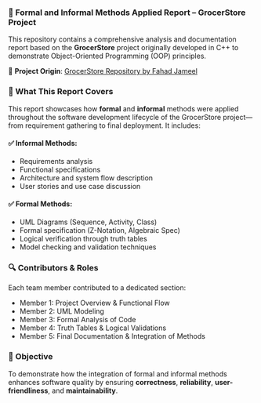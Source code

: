 ### 📘 Formal and Informal Methods Applied Report – GrocerStore Project

This repository contains a comprehensive analysis and documentation report based on the **GrocerStore** project originally developed in C++ to demonstrate Object-Oriented Programming (OOP) principles.

📌 **Project Origin**: [GrocerStore Repository by Fahad Jameel](https://github.com/Fahad-Jameel/GrocerStore)

### 📄 What This Report Covers

This report showcases how **formal** and **informal** methods were applied throughout the software development lifecycle of the GrocerStore project—from requirement gathering to final deployment. It includes:

#### ✅ **Informal Methods**:

* Requirements analysis
* Functional specifications
* Architecture and system flow description
* User stories and use case discussion

#### ✅ **Formal Methods**:

* UML Diagrams (Sequence, Activity, Class)
* Formal specification (Z-Notation, Algebraic Spec)
* Logical verification through truth tables
* Model checking and validation techniques

### 🔍 Contributors & Roles

Each team member contributed to a dedicated section:

* Member 1: Project Overview & Functional Flow
* Member 2: UML Modeling
* Member 3: Formal Analysis of Code
* Member 4: Truth Tables & Logical Validations
* Member 5: Final Documentation & Integration of Methods

### 🎯 Objective

To demonstrate how the integration of formal and informal methods enhances software quality by ensuring **correctness**, **reliability**, **user-friendliness**, and **maintainability**.
